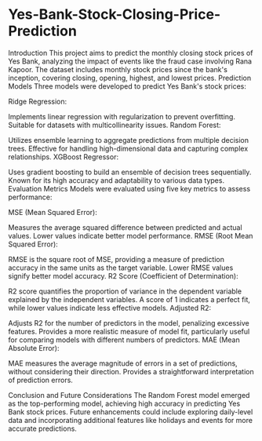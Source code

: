 # Yes-Bank-Stock-Closing-Price-Prediction
Introduction
This project aims to predict the monthly closing stock prices of Yes Bank, analyzing the impact of events like the fraud case involving Rana Kapoor. The dataset includes monthly stock prices since the bank's inception, covering closing, opening, highest, and lowest prices.
Prediction Models
Three models were developed to predict Yes Bank's stock prices:

Ridge Regression:

Implements linear regression with regularization to prevent overfitting.
Suitable for datasets with multicollinearity issues.
Random Forest:

Utilizes ensemble learning to aggregate predictions from multiple decision trees.
Effective for handling high-dimensional data and capturing complex relationships.
XGBoost Regressor:

Uses gradient boosting to build an ensemble of decision trees sequentially.
Known for its high accuracy and adaptability to various data types.
Evaluation Metrics
Models were evaluated using five key metrics to assess performance:

MSE (Mean Squared Error):

Measures the average squared difference between predicted and actual values.
Lower values indicate better model performance.
RMSE (Root Mean Squared Error):

RMSE is the square root of MSE, providing a measure of prediction accuracy in the same units as the target variable.
Lower RMSE values signify better model accuracy.
R2 Score (Coefficient of Determination):

R2 score quantifies the proportion of variance in the dependent variable explained by the independent variables.
A score of 1 indicates a perfect fit, while lower values indicate less effective models.
Adjusted R2:

Adjusts R2 for the number of predictors in the model, penalizing excessive features.
Provides a more realistic measure of model fit, particularly useful for comparing models with different numbers of predictors.
MAE (Mean Absolute Error):

MAE measures the average magnitude of errors in a set of predictions, without considering their direction.
Provides a straightforward interpretation of prediction errors.

Conclusion and Future Considerations
The Random Forest model emerged as the top-performing model, achieving high accuracy in predicting Yes Bank stock prices. Future enhancements could include exploring daily-level data and incorporating additional features like holidays and events for more accurate predictions.
